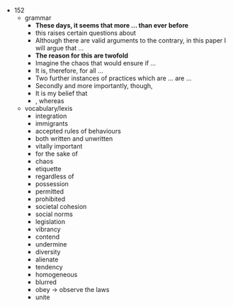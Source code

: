  - 152
    - grammar
        - <b>These days, it seems that more ... than ever before</b>
        - this raises certain questions about  
        - Although there are valid arguments to the contrary, in this paper I will argue that ...
        - <b>The reason for this are twofold</b>
        - Imagine the chaos that would ensure if ...
        - It is, therefore, for all ...
        - Two further instances of practices which are ... are ...
        - Secondly and more importantly, though, 
        - It is my belief that 
        - , whereas
    - vocabulary/lexis
        - integration
        - immigrants
        - accepted rules of behaviours
        - both written and unwritten
        - vitally important
        - for the sake of 
        - chaos
        - etiquette
        - regardless of 
        - possession
        - permitted
        - prohibited
        - societal cohesion
        - social norms
        - legislation
        - vibrancy
        - contend
        - undermine
        - diversity
        - alienate
        - tendency
        - homogeneous
        - blurred
        - obey -> observe the laws
        - unite